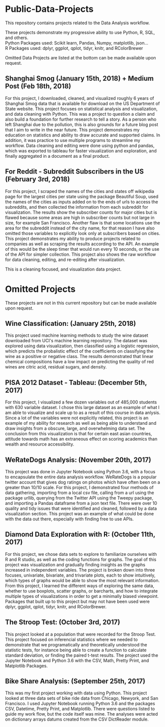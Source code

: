 # Public-Data-Projects
This repository contains projects related to the Data Analysis workflow.     

These projects demonstrate my progressive ability to use Python, R, SQL, and others.    
Python Packages used: Scikit learn, Pandas, Numpy, matplotlib, json...    
R Packages used: dplyr, ggplot, qplot, tidyr, knitr, and RColorBrewer    
   

Omitted Data Projects are listed at the bottom can be made available upon request. 

## Shanghai Smog (January 15th, 2018) + Medium Post (Feb 18th, 2018)
For this project, I downloaded, cleaned, and visualized roughly 6 years of Shanghai Smog data that is available for download on the US Department of State website. This project focuses on statistical analysis and visualization, and data cleaning with Python. This was a project to question a claim and also build a foundation for further research to tell a story. As a person who left Shanghai due to the pollution, this is also grounds for a future blog post that I aim to write in the near future. This project demonstrates my education on statistics and ability to draw accurate and supported claims. In addition, it was practice to use multiple programs to streamline my workflow. Data cleaning and editing were done using python and pandas, which was exported to tableau for faster visualization and exploration, and finally aggregated in a document as a final product.


## For Reddit - Subreddit Subscribers in the US (February 3rd, 2018)
For this project, I scraped the names of the cities and states off wikipedia page for the largest cities per state using the package Beautiful Soup, used the names of the cities as inputs added on to the ends of urls to access the subreddits, and then collected the information from each subreddit for visualization. The results show the subscriber counts for major cities but is flawed because some areas are high in subscriber counts but not large in size, for example San Francisco. Another flaw is that some locations use the area for the subreddit instead of the city name, for that reason I have also omitted those variables to explicitly look only at subscribers based on cities. This project demonstrates my ability to produce projects related to companies as well as scraping the results according to the API. An example of this would be the sleep timer that would run every 10 seconds, or the use of the API for simpler collection. This project also shows the raw workflow for data cleaning, editing, and re-editing after visualization.

This is a cleaning focused, and visualization data project.

# Omitted Projects
These projects are not in this current repository but can be made available upon request.

## Wine Classification: (January 25th, 2018)
This project used machine learning methods to study the wine dataset downloaded from UCI's machine learning repository. The dataset was explored using data visualization, then classified using a logistic regression, which predicts the probalistic effect of the coefficients on classifying the wine as a positive or negative class. The results demonstrated that linear chemical compositions have a low impact on predicting the quality of red wines are citric acid, residual sugars, and density.

## PISA 2012 Dataset - Tableau: (December 5th, 2017)
For this project, I visualized a few dozen variables out of 485,000 students with 630 variable dataset. I chose this large dataset as an example of what I am able to visualize and scale up to as a result of this course in data anlysis. Since a lot of the variables were not explicitly related, this project is an example of my ability for research as well as being able to understand and draw insights from a obscure, large, and overwhelming data set. The conclusion from this visualization is that for certain east asian countries, attitude towards math has an extraneous effect on scoring academics than wealth and resource accessibility.

## WeRateDogs Analysis: (November 20th, 2017)
This project was done in Jupyter Notebook using Python 3.6, with a focus to encapsulate the entire data analysis workflow. WeRateDogs is a popular twitter account that gives dog ratings on photos which have often been on a greater than 10/10 scale. For this project, I demonstrated four methods of data gathering, importing from a local csv file, calling from a url using the package urllib, querying from the Twitter API using the Tweepy package, and importing a Pandas dataframe from a json text file. There were over 10 quality and tidy issues that were identified and cleaned, followed by a data visualization section. This project was an example of what could be done with the data out there, especially with finding free to use APIs.

## Diamond Data Exploration with R: (October 11th, 2017)
For this project, we chose data sets to explore to familiarize ourselves with R and R studio, as well as the coding functions for graphs. The goal of this project was visualization and gradually finding insights as the graphs increased in independent variables. The project is broken down into three focuses, univariate, bivariate, and trivariate plots, each to show intuitively, which types of graphs would be able to show the most relevant information. From this project, I learned the different ways of exploring the same data, whether to use boxplots, scatter graphs, or barcharts, and how to integrate multiple types of visualizations in order to get a minimally biased viewpoint. Packages that built up to this project but may not have been used were dplyr, ggplot, qplot, tidyr, knitr, and RColorBrewer.

## The Stroop Test: (October 3rd, 2017)
This project looked at a population that were recorded for the Stroop Test. This project focused on inferencial statistics where we needed to demonstrate that we programatically and theoretically understood the statistic tests, for instance being able to create a function to calculate standard deviation, or finding the paired t-test results. The project used the Jupyter Notebook and Python 3.6 with the CSV, Math, Pretty Print, and Matplotlib Packages.

## Bike Share Analysis: (September 25th, 2017)
This was my first project working with data using Python. This project looked at three data sets of bike ride data from Chicago, Newyork, and San Francisco. I used Jupyter Notebook running Python 3.6 and the packages CSV, Datetime, Pretty Print, and Matplotlib. There were questions listed to guide my work flow, but the code itself was mine. The analyses were acted on dictionary arrays datums created from the CSV DictReader module.
